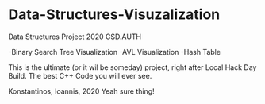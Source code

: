 # Data-Structures-Visuzalization
Data Structures Project 2020 CSD.AUTH

-Binary Search Tree Visualization
-AVL Visualization
-Hash Table


This is the ultimate (or it wil be someday) project, right after Local Hack Day Build.
The best C++ Code you will ever see.


Konstantinos, Ioannis, 2020
Yeah sure thing!
